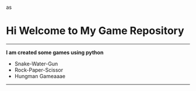 as

# Hi Welcome to My Game Repository
***

**I am created some games using python**
- Snake-Water-Gun
- Rock-Paper-Scissor
- Hungman Gameaaae
---

